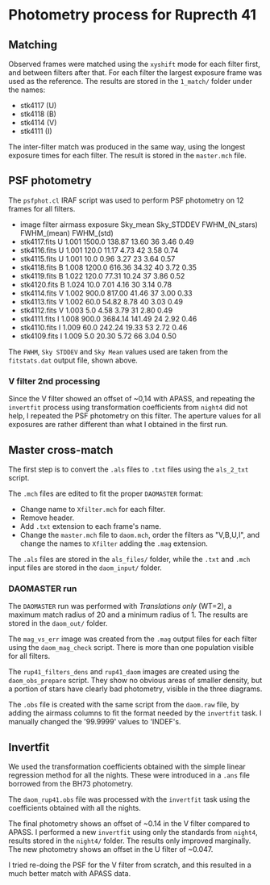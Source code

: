 
# Photometry process for Ruprecth 41

## Matching

Observed frames were matched using the `xyshift` mode for each filter first,
and between filters after that. For each filter the largest exposure frame was
used as the reference. The results are stored in the `1_match/` folder
under the names:

- stk4117 (U)
- stk4118 (B)
- stk4114 (V)
- stk4111 (I)

The inter-filter match was produced in the same way, using the longest exposure
times for each filter. The result is stored in the `master.mch` file.


## PSF photometry

The `psfphot.cl` IRAF script was used to perform PSF photometry on 12 frames
for all filters.

- image           filter  airmass  exposure    Sky_mean  Sky_STDDEV  FWHM_(N_stars)  FWHM_(mean)  FWHM_(std)
- stk4117.fits          U    1.001    1500.0      138.87       13.60              36         3.46        0.49 
- stk4116.fits          U    1.001     120.0       11.17        4.73              42         3.58        0.74 
- stk4115.fits          U    1.001      10.0        0.96        3.27              23         3.64        0.57  
- stk4118.fits          B    1.008    1200.0      616.36       34.32              40         3.72        0.35 
- stk4119.fits          B    1.022     120.0       77.31       10.24              37         3.86        0.52 
- stk4120.fits          B    1.024      10.0        7.01        4.16              30         3.14        0.78 
- stk4114.fits          V    1.002     900.0      817.00       41.46              37         3.00        0.33 
- stk4113.fits          V    1.002      60.0       54.82        8.78              40         3.03        0.49 
- stk4112.fits          V    1.003       5.0        4.58        3.79              31         2.80        0.49 
- stk4111.fits          I    1.008     900.0     3684.14      141.49              24         2.92        0.46  
- stk4110.fits          I    1.009      60.0      242.24       19.33              53         2.72        0.46 
- stk4109.fits          I    1.009       5.0       20.30        5.72              66         3.04        0.50 

The `FWHM`, `Sky STDDEV` and `Sky Mean` values used are taken from the
`fitstats.dat` output file, shown above.

### V filter 2nd processing

Since the V filter showed an offset of ~0,14 with APASS, and repeating the
`invertfit` process using transformation coefficients from `night4` did not
help, I repeated the PSF photometry on this filter. The aperture values
for all exposures are rather different than what I obtained in the first
run.


## Master cross-match

The first step is to convert the `.als` files to `.txt` files using the
`als_2_txt` script.

The `.mch` files are edited to fit the proper `DAOMASTER` format:

- Change name to `Xfilter.mch` for each filter.
- Remove header.
- Add `.txt` extension to each frame's name.
- Change the `master.mch` file to `daom.mch`, order the filters as "V,B,U,I",
  and change the names to `Xfilter` adding the `.mag` extension.

The `.als` files are stored in the `als_files/` folder, while the `.txt` and
`.mch` input files are stored in the `daom_input/` folder.


### DAOMASTER run

The `DAOMASTER` run was performed with *Translations only* (WT=2), a maximum
match radius of 20 and a minimum radius of 1. The results are stored in the
`daom_out/` folder.

The `mag_vs_err` image was created from the `.mag` output files for each filter
using the `daom_mag_check` script. There is more than one population visible
for all filters.

The `rup41_filters_dens` and `rup41_daom` images are created using the
`daom_obs_prepare` script. They show no obvious areas of smaller density, but
a portion of stars have clearly bad photometry, visible in the three diagrams.

The `.obs` file is created with the same script from the `daom.raw` file, by
adding the airmass columns to fit the format needed by the `invertfit` task.
I manually changed the '99.9999' values to 'INDEF's.


## Invertfit

We used the transformation coefficients obtained with the simple linear
regression method for all the nights. These were introduced in a `.ans`
file borrowed from the BH73 photometry.

The `daom_rup41.obs` file was processed with the `invertfit` task using the
coefficients obtained with all the nights.

The final photometry shows an offset of ~0.14 in the V filter compared to APASS.
I performed a new `invertfit` using only the standards from `night4`, results
stored in the `night4/` folder. The results only improved marginally.
The new photometry shows an offset in the U filter of ~0.047.

I tried re-doing the PSF for the V filter from scratch, and this resulted in
a much better match with APASS data.
